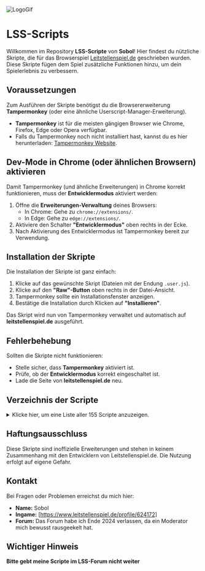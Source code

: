 
![LogoGif](https://github.com/user-attachments/assets/e50a87b0-4d34-428a-8529-09c26421cc0a)

# LSS-Scripts

Willkommen im Repository **LSS-Scripte** von **Sobol**! Hier findest du nützliche Skripte, die für das Browserspiel [Leitstellenspiel.de](https://www.leitstellenspiel.de) geschrieben wurden. Diese Skripte fügen dem Spiel zusätzliche Funktionen hinzu, um dein Spielerlebnis zu verbessern.

## Voraussetzungen
Zum Ausführen der Skripte benötigst du die Browsererweiterung **Tampermonkey** (oder eine ähnliche Userscript-Manager-Erweiterung).

- **Tampermonkey** ist für die meisten gängigen Browser wie Chrome, Firefox, Edge oder Opera verfügbar.
- Falls du Tampermonkey noch nicht installiert hast, kannst du es hier herunterladen: [Tampermonkey Website](https://www.tampermonkey.net/).

## Dev-Mode in Chrome (oder ähnlichen Browsern) aktivieren
Damit Tampermonkey (und ähnliche Erweiterungen) in Chrome korrekt funktionieren, muss der **Entwicklermodus** aktiviert werden:

1. Öffne die **Erweiterungen-Verwaltung** deines Browsers:
   - In Chrome: Gehe zu `chrome://extensions/`.
   - In Edge: Gehe zu `edge://extensions/`.
2. Aktiviere den Schalter **"Entwicklermodus"** oben rechts in der Ecke.
3. Nach Aktivierung des Entwicklermodus ist Tampermonkey bereit zur Verwendung.

## Installation der Skripte
Die Installation der Skripte ist ganz einfach:

1. Klicke auf das gewünschte Skript (Dateien mit der Endung `.user.js`).
2. Klicke auf den **"Raw"-Button** oben rechts in der Datei-Ansicht.
3. Tampermonkey sollte ein Installationsfenster anzeigen.
4. Bestätige die Installation durch Klicken auf **"Installieren"**.

Das Skript wird nun von Tampermonkey verwaltet und automatisch auf **leitstellenspiel.de** ausgeführt.

## Fehlerbehebung
Sollten die Skripte nicht funktionieren:
- Stelle sicher, dass **Tampermonkey** aktiviert ist.
- Prüfe, ob der **Entwicklermodus** korrekt eingeschaltet ist.
- Lade die Seite von **leitstellenspiel.de** neu.

## Verzeichnis der Scripte
<details>
  <summary>Klicke hier, um eine Liste aller 155 Scripte anzuzeigen.</summary>

- AAO Ausrüstung umschalten
- AAO Exporter zu csv
- AAO Generator
- AAO Master-Slave
- AAO Symbol Replacer
- AAO-Editor Alphabetisch Sortieren
- Alle Fahrzeuggrafike APNG setzen
- Alle POIs löschen
- Alle_Gebäude_einer_Leitstelle_einer_anderen_zuweisen
- Anti Coins
- Antwortzeit
- Ausbreitungsfunkspruch Fahrzeug-Einsatz switcher
- Ausbreitungszähler
- Ausgebildete Wachen ausblenden
- Auto kaputt
- Auto Kaputt alphabuild
- Auto-Nachladen
- Bereitstellungsraum verbessern
- Besitz im Fahrzeugmarkt anzeigen
- BR Automatisch verlängern
- BR-Timer Umrechner
- Building Edit Button
- Building Navigation
- CalculateLongestMissionChain
- Chat Disable
- Chat to Jotform
- ChatMonitor
- Coinaufgaben-Ausblender
- Daily Bonuses Quiz
- Daily Bonuses QuizEH
- Daily Bonuses QuizRR
- Daily Bonuses QuizSAN
- Data-Extractor
- DGL-Stellplatz Finder
- DIY-VBGSL Vorschlag
- Duplicator-Check
- Easter Egg Checker
- Eigene Fahrzeugklassen entfernen
- Einsatzgeschwindigkeitsprüfer
- Einsatzhelfer Navigator
- EinsatzID in Mögliche Einsätze
- Einsatzlistenpfeile im Dark Mode Weiß
- Einsatz-Notizen
- Einsatznummern in Einsatzliste
- Einsatzzahl begrenzen
- export_Allicance_to_csv
- Extract all Buildings and IDs
- Fahrzeug AJPG-Selector
- Fahrzeug verfolgen
- Fahrzeug Verschieben im Gebäude
- Fahrzeugbesitzer-button
- Fahrzeuge aneinanderbinden
- Fahrzeuge auf Wache
- Fahrzeuge eines Typs löschen
- Fahrzeuge pro Wache Leitstelle
- Fahrzeuggrafik-ID anzeigen
- Fahrzeugstatus Umschalter
- Fahrzeugstatus Umschalter Wachenweise
- Fahrzeugstatus Umschalter Leitstellenweise
- Fahrzeugtabellen im Einsatz immer Sortieren
- Fahrzeugverschiebung Sortieren und Filtern
- Forum Auto Captcha
- Forum Forumbeschreibung ausblenden
- Forum Rettungsdienst-Mitarbeiterlerle
- Forum SozialMedia Verstecken
- Fußzeile Verstecken
- Gebäude Export zu GPX
- Gebäude Löschen
- Gebäudeausbauten umschalten
- Gebäudeeditbutton nach oben
- Geschwindigkeitssteuerung anpassen
- Gib mir meine Belohnung einfach
- Gitternetz auf Karte
- Give me back my Grafiksets
- Gleiche Grafik für alle Fahrzeuge ausblenden
- Globale Steuerung für Einsatzbereiche
- Grafikset-Edittabelle ID und Filter
- Green-Marker Transparency
- Größere Profilkarte
- Hilfe zu diesem Einsatz - Verbandseinsatz
- I know you drive
- Ignorieren Button in PN
- Ignorierte Verbandsmitglieder finden
- Individueller Platz für die Systemnachrichten
- Karten Filter Hider
- Kartenkreuz
- Krankenhausbesitzer
- KTW-Icon Ebenenreduzierer
- Laufleistung 30 Tage
- Lehrgangsausblender
- Lehrgangsstart im Forum
- Leitstellenansicht Edit+Zuweisungsbuttons
- Leitstellenauswahldropdownmenü
- Leitstellenweise Gebäude Leitstellenzuweisung
- List Navigation
- Login-Bonus Sammler
- Massenentlassungen
- Mehrere Ausbildungen mit Coins beenden
- Meldefunktion
- Mitglied Rabatt einstellen
- Mögliche Einsätze Filter Negieren
- Navbar Buttons
- NAW-Stellplatz Finder
- Neue AAO im Einsatzfenster
- Neuer Einsatz Vorleser
- Neues Personal benennen
- Nur VBGSL Anzeigen
- Nur Zugewiesenes Personal zeigen
- Open First Building
- Personal Filter
- Personal Soll-Ist
- PN löschen Button
- POI Counter
- POI Counter in POI Menu
- Profil Navigation
- Protokoll Jahr hinzufügen
- Protokoll überwacher
- Protokoll VBGSL+Event Export
- Remove Easteregg Found
- Remove Missionspeed Button
- Rettungsdienst weiteralarmieren
- RTH Sprechwünsche nach oben
- Same Pic for all 3
- Schrotthändler
- Scrollbar Verstecken
- Selbstversorger
- Set_all_RTH_to_2_pers_max
- Sicherheitswachen über Notfalleinsätzen
- Sitze pro Auto im Lehrgang
- Snake
- SpielerID im Profil
- Standortanzeiger
- Status 0
- Systemnachrichten Lösch-Button
- Tippspiel ausblenden
- Toplist Ban und Ignore Buttons
- VBGSL-Liste Massenlöschung
- VehicleTwin FMS6-FMS2
- VEPlan
- VE-Plan
- Verbands Kasse Export
- Verbandsgebäude ausblenden
- Verbandsgebäudefilter
- Verbandskasse Namen zensieren
- VerbandsKH export
- Verfallsmelder
- Wachenöffner Schulen
- Wertvolle Einsätze melden
- Wichtige Info bearbeiten
- Zerstören und zur Wache
- Zugewiesene Fahrzeuge BR ausblenden
- Zugewiesenes Personal
- Zug-Löschen Button nach oben
- Zuweisungschecker
- Zuweisungstabelle schlank

</details>


## Haftungsausschluss
Diese Skripte sind inoffizielle Erweiterungen und stehen in keinem Zusammenhang mit den Entwicklern von Leitstellenspiel.de. Die Nutzung erfolgt auf eigene Gefahr.

## Kontakt
Bei Fragen oder Problemen erreichst du mich hier:
- **Name:** Sobol
- **Ingame:** [https://www.leitstellenspiel.de/profile/624172]
- **Forum:** Das Forum habe ich Ende 2024 verlassen, da ein Moderator mich bewusst rausgeekelt hat.

## Wichtiger Hinweis
**Bitte gebt meine Scripte im LSS-Forum nicht weiter**
